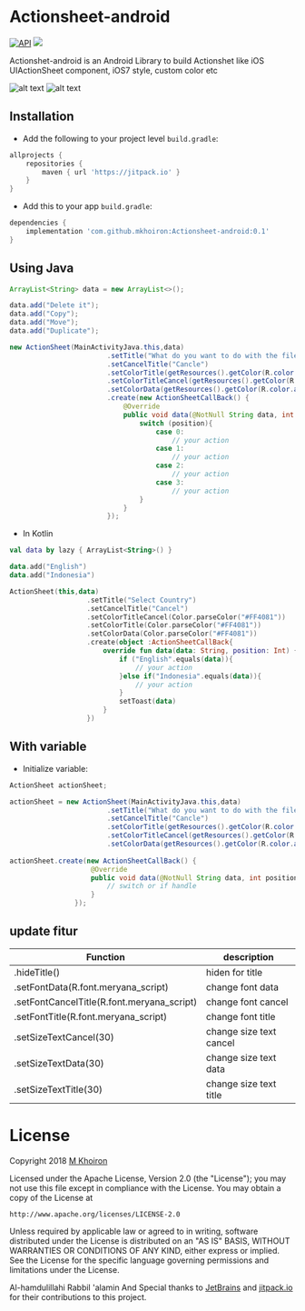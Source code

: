 # Actionsheet-android

[![API](https://img.shields.io/badge/API-14%2B-red.svg?style=flat)](https://android-arsenal.com/api?level=14)
[![](https://jitpack.io/v/mkhoiron/Actionsheet-android.svg)](https://jitpack.io/#mkhoiron/Actionsheet-android/0.1)

Actionshet-android is an Android Library to build Actionshet like iOS UIActionSheet component, iOS7 style, custom color etc

![alt text](https://image.ibb.co/bzgpFy/mm_min.png)
![alt text](https://www.appcoda.com/wp-content/uploads/2014/05/t11_1_normal_action_sheet.jpg)

## Installation

-  Add the following to your project level `build.gradle`:
 
```gradle
allprojects {
	repositories {
		maven { url 'https://jitpack.io' }
	}
}
```
  -  Add this to your app `build.gradle`:
 
```gradle
dependencies {
	implementation 'com.github.mkhoiron:Actionsheet-android:0.1'
}
```

## Using Java

```java
ArrayList<String> data = new ArrayList<>();

data.add("Delete it");
data.add("Copy");
data.add("Move");
data.add("Duplicate");

new ActionSheet(MainActivityJava.this,data)
                        .setTitle("What do you want to do with the file")
                        .setCancelTitle("Cancle")
                        .setColorTitle(getResources().getColor(R.color.title))
                        .setColorTitleCancel(getResources().getColor(R.color.action))
                        .setColorData(getResources().getColor(R.color.action))
                        .create(new ActionSheetCallBack() {
                            @Override
                            public void data(@NotNull String data, int position) {
                                switch (position){
                                    case 0:
                                        // your action
                                    case 1:
                                        // your action
                                    case 2:
                                        // your action
                                    case 3:
                                        // your action
                                }
                            }
                        });
```
  -  In Kotlin
```kotlin
val data by lazy { ArrayList<String>() }

data.add("English")
data.add("Indonesia")

ActionSheet(this,data)
                   .setTitle("Select Country")
                   .setCancelTitle("Cancel")
                   .setColorTitleCancel(Color.parseColor("#FF4081"))
                   .setColorTitle(Color.parseColor("#FF4081"))
                   .setColorData(Color.parseColor("#FF4081"))
                   .create(object :ActionSheetCallBack{
                       override fun data(data: String, position: Int) {
                           if ("English".equals(data)){
                               // your action
                           }else if("Indonesia".equals(data)){
                               // your action
                           }
                           setToast(data)
                       }
                   })
```
  
## With variable

  -  Initialize variable:
```java
ActionSheet actionSheet;

actionSheet = new ActionSheet(MainActivityJava.this,data)
                        .setTitle("What do you want to do with the file")
                        .setCancelTitle("Cancle")
                        .setColorTitle(getResources().getColor(R.color.title))
                        .setColorTitleCancel(getResources().getColor(R.color.action))
                        .setColorData(getResources().getColor(R.color.action));
                        
actionSheet.create(new ActionSheetCallBack() {
                    @Override
                    public void data(@NotNull String data, int position) {
                        // switch or if handle
                    }
                });
```
## update fitur

Function      				   | description
-------------------------------------------| -------------
.hideTitle()  			           | hiden for title
.setFontData(R.font.meryana_script)        | change font data
.setFontCancelTitle(R.font.meryana_script) | change font cancel
.setFontTitle(R.font.meryana_script)       | change font title
.setSizeTextCancel(30)			   | change size text cancel
.setSizeTextData(30)		           | change size text data
.setSizeTextTitle(30)		 	   | change size text title



License
=======
Copyright 2018 [M Khoiron](https://medium.com/@khoiron)

Licensed under the Apache License, Version 2.0 (the "License");
you may not use this file except in compliance with the License.
You may obtain a copy of the License at

    http://www.apache.org/licenses/LICENSE-2.0

Unless required by applicable law or agreed to in writing, software
distributed under the License is distributed on an "AS IS" BASIS,
WITHOUT WARRANTIES OR CONDITIONS OF ANY KIND, either express or implied.
See the License for the specific language governing permissions and
limitations under the License.

Al-hamdulillahi Rabbil 'alamin And Special thanks to [JetBrains](https://github.com/JetBrains) and [jitpack.io](https://github.com/jitpack-io) for their contributions to this project.
